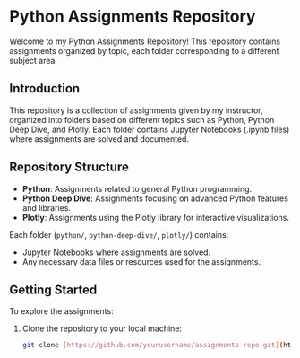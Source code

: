 # Python Assignments Repository

Welcome to my Python Assignments Repository! This repository contains assignments organized by topic, each folder corresponding to a different subject area.

## Introduction

This repository is a collection of assignments given by my instructor, organized into folders based on different topics such as Python, Python Deep Dive, and Plotly. Each folder contains Jupyter Notebooks (.ipynb files) where assignments are solved and documented.

## Repository Structure

- **Python**: Assignments related to general Python programming.
- **Python Deep Dive**: Assignments focusing on advanced Python features and libraries.
- **Plotly**: Assignments using the Plotly library for interactive visualizations.

Each folder (`python/`, `python-deep-dive/`, `plotly/`) contains:
- Jupyter Notebooks  where assignments are solved.
- Any necessary data files or resources used for the assignments.

## Getting Started

To explore the assignments:
1. Clone the repository to your local machine:
   ```bash
   git clone [https://github.com/yourusername/assignments-repo.git](https://github.com/kiran-hayat/Python-Assignments.git)
